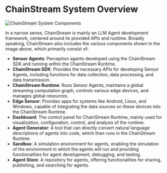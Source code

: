 # ChainStream System Overview

<img src="../../img/ChainStreamMainComponents.png" alt="ChainStream System Components">

In a narrow sense, ChainStream is mainly an LLM Agent development framework, centered around its provided APIs and runtime. Broadly speaking, ChainStream also includes the various components shown in the image above, which primarily consist of:

- **Sensor Agents**: Perception agents developed using the ChainStream SDK and running within the ChainStream Runtime.
- **ChainStream SDK**: Provides the necessary APIs for developing Sensor Agents, including functions for data collection, data processing, and data transmission.
- **ChainStream Runtime**: Runs Sensor Agents, maintains a global streaming computation graph, controls various edge devices, and manages global resources.
- **Edge Sensor**: Provides apps for systems like Android, Linux, and Windows, capable of integrating the data sources on these devices into the ChainStream Runtime.
- **Dashboard**: The control panel for ChainStream Runtime, mainly used for visualization, configuration, control, and analysis of the runtime.
- **Agent Generator**: A tool that can directly convert natural language descriptions of agents into code, which then runs in the ChainStream Runtime.
- **Sandbox**: A simulation environment for agents, enabling the simulation of the environment in which the agents will run and providing functionalities for agent development, debugging, and testing.
- **Agent Store**: A repository for agents, offering functionalities for sharing, publishing, and searching for agents.